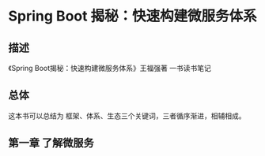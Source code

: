 # Spring Boot 揭秘：快速构建微服务体系

## 描述 
《Spring Boot揭秘：快速构建微服务体系》王福强著 一书读书笔记

## 总体
这本书可以总结为 框架、体系、生态三个关键词，三者循序渐进，相辅相成。

## 第一章 了解微服务

 